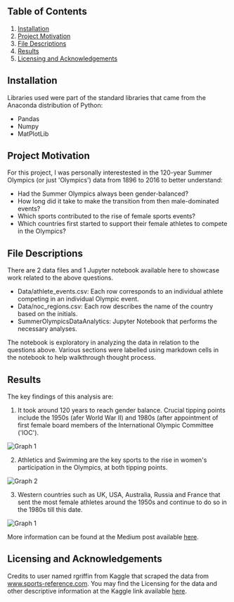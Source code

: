 ## Table of Contents

1. [Installation](#Installation)
2. [Project Motivation](#Project-Motivation)
3. [File Descriptions](#File-Descriptions)
4. [Results](#Results)
5. [Licensing and Acknowledgements](#Licensing-and-Acknowledgements)

## Installation

Libraries used were part of the standard libraries that came from the Anaconda distribution of Python:
- Pandas
- Numpy
- MatPlotLib

## Project Motivation

For this project, I was personally interestested in the 120-year Summer Olympics (or just 'Olympics') data from 1896 to 2016 to better understand:
- Had the Summer Olympics always been gender-balanced?
- How long did it take to make the transition from then male-dominated events?
- Which sports contributed to the rise of female sports events?
- Which countries first started to support their female athletes to compete in the Olympics?

## File Descriptions

There are 2 data files and 1 Jupyter notebook available here to showcase work related to the above questions. 
- Data/athlete_events.csv: Each row corresponds to an individual athlete competing in an individual Olympic event.
- Data/noc_regions.csv: Each row describes the name of the country based on the initials.
- SummerOlympicsDataAnalytics: Jupyter Notebook that performs the necessary analyses.

The notebook is exploratory in analyzing the data in relation to the questions above. Various sections were labelled using markdown cells in the notebook to help walkthrough thought process.

## Results

The key findings of this analysis are:
1. It took around 120 years to reach gender balance. Crucial tipping points include the 1950s (afer World War II) and 1980s (after appointment of first female board members of the International Olympic Committee ('IOC'). 

![Graph 1](https://miro.medium.com/max/1400/1*RCoIVERkbcotjoEaUnBj_A.png)

2. Athletics and Swimming are the key sports to the rise in women's participation in the Olympics, at both tipping points.

![Graph 2](https://miro.medium.com/max/692/1*qQ3NooB1203LxA5tVdpEMA.png)

3. Western countries such as UK, USA, Australia, Russia and France that sent the most female athletes around the 1950s and continue to do so in the 1980s till this date.

![Graph 1](https://miro.medium.com/max/1400/1*sMEh9kaUAuwUDNCwt_QW1g.png)

More information can be found at the Medium post available [here](https://medium.com/@fuchengliew/30de67bb087d).

## Licensing and Acknowledgements

Credits to user named rgriffin from Kaggle that scraped the data from www.sports-reference.com. You may find the Licensing for the data and other descriptive information at the Kaggle link available [here](https://www.kaggle.com/heesoo37/120-years-of-olympic-history-athletes-and-results).
